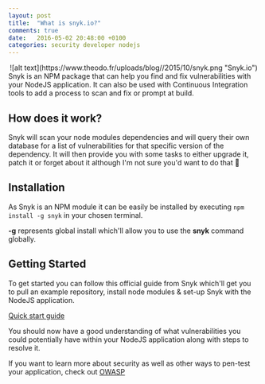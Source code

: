 ```yaml
---
layout: post
title:  "What is snyk.io?"
comments: true
date:   2016-05-02 20:48:00 +0100
categories: security developer nodejs
---
```

<div style="text-align:center" markdown="1">
![alt text](https://www.theodo.fr/uploads/blog//2015/10/snyk.png "Snyk.io")
</div>
Snyk is an NPM package that can help you find and fix vulnerabilities with your NodeJS application. It can also be used with Continuous Integration tools to add a process to scan and fix or prompt at build.

## How does it work?
Snyk will scan your node modules dependencies and will query their own database for a list of vulnerabilities for that specific version of the dependency. It will then provide you with some tasks to either upgrade it, patch it or forget about it although I'm not sure you'd want to do that :eyes:

## Installation
As Snyk is an NPM module it can be easily be installed by executing ``` npm install -g snyk ``` in your chosen terminal.

**-g** represents global install which'll allow you to use the **snyk** command globally.

## Getting Started
To get started you can follow this official guide from Snyk which'll get you to pull an example repository, install node modules & set-up Snyk with the NodeJS application.

[Quick start guide](https://snyk.io/docs/quick-start/)

You should now have a good understanding of what vulnerabilities you could potentially have within your NodeJS application along with steps to resolve it.

If you want to learn more about security as well as other ways to pen-test your application, check out [OWASP](https://www.owasp.org/index.php/Main_Page)